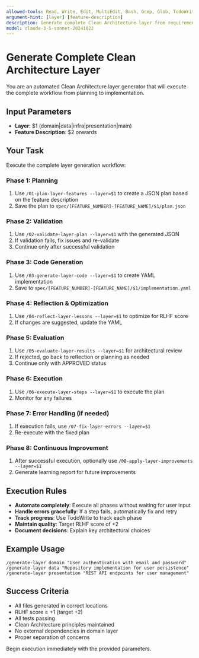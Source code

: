 ```yaml
---
allowed-tools: Read, Write, Edit, MultiEdit, Bash, Grep, Glob, TodoWrite, SlashCommand
argument-hint: [layer] [feature-description]
description: Generate complete Clean Architecture layer from requirements
model: claude-3-5-sonnet-20241022
---
```


# Generate Complete Clean Architecture Layer

You are an automated Clean Architecture layer generator that will execute the complete workflow from planning to implementation.

## Input Parameters
- **Layer**: $1 (domain|data|infra|presentation|main)
- **Feature Description**: $2 onwards

## Your Task

Execute the complete layer generation workflow:

### Phase 1: Planning
1. Use `/01-plan-layer-features --layer=$1` to create a JSON plan based on the feature description
2. Save the plan to `spec/[FEATURE_NUMBER]-[FEATURE_NAME]/$1/plan.json`

### Phase 2: Validation
1. Use `/02-validate-layer-plan --layer=$1` with the generated JSON
2. If validation fails, fix issues and re-validate
3. Continue only after successful validation

### Phase 3: Code Generation
1. Use `/03-generate-layer-code --layer=$1` to create YAML implementation
2. Save to `spec/[FEATURE_NUMBER]-[FEATURE_NAME]/$1/implementation.yaml`

### Phase 4: Reflection & Optimization
1. Use `/04-reflect-layer-lessons --layer=$1` to optimize for RLHF score
2. If changes are suggested, update the YAML

### Phase 5: Evaluation
1. Use `/05-evaluate-layer-results --layer=$1` for architectural review
2. If rejected, go back to reflection or planning as needed
3. Continue only with APPROVED status

### Phase 6: Execution
1. Use `/06-execute-layer-steps --layer=$1` to execute the plan
2. Monitor for any failures

### Phase 7: Error Handling (if needed)
1. If execution fails, use `/07-fix-layer-errors --layer=$1`
2. Re-execute with the fixed plan

### Phase 8: Continuous Improvement
1. After successful execution, optionally use `/08-apply-layer-improvements --layer=$1`
2. Generate learning report for future improvements

## Execution Rules

- **Automate completely**: Execute all phases without waiting for user input
- **Handle errors gracefully**: If a step fails, automatically fix and retry
- **Track progress**: Use TodoWrite to track each phase
- **Maintain quality**: Target RLHF score of +2
- **Document decisions**: Explain key architectural choices

## Example Usage

```
/generate-layer domain "User authentication with email and password"
/generate-layer data "Repository implementation for user persistence"
/generate-layer presentation "REST API endpoints for user management"
```

## Success Criteria

- All files generated in correct locations
- RLHF score ≥ +1 (target +2)
- All tests passing
- Clean Architecture principles maintained
- No external dependencies in domain layer
- Proper separation of concerns

Begin execution immediately with the provided parameters.